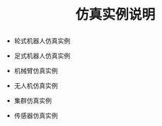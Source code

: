 <p style="font-size:30px ;font-weight: bolder;  text-align:center"> 仿真实例说明 </p>

- 轮式机器人仿真实例

- 足式机器人仿真实例

- 机械臂仿真实例

- 无人机仿真实例

- 集群仿真实例

- 传感器仿真实例

